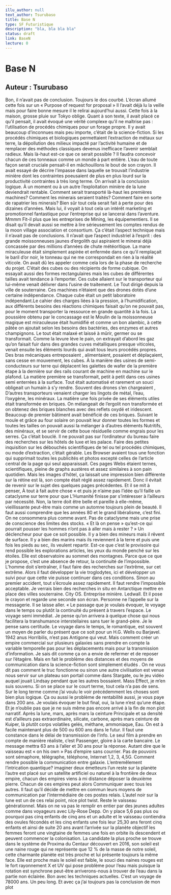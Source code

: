 ```yaml
---
illu_author: null
text_author: Tsurubaso
title: Base N
type: SF Futuristique
description: "bla, bla bla bla"
status: draft
link: BaseN
lecture: 0
---
```


# Base N
## Auteur : Tsurubaso



Bon, il n’avait pas de conclusion. Toujours le dos courbé. L’écran allumé cette fois sur un  « Purpose of request for proposal »
Il l’avait déjà lu la veille mais pour faire bonne mesure il le relirai aujourd’hui aussi. Cette fois à la maison, grosse pluie sur Tokyo oblige. Quant à son texte, il avait placé ce qu’il pensait, il avait évoqué une vérité complexe qu’il ne maîtrise pas : l’utilisation de procédés chimiques pour un forage propre. Il y avait beaucoup d’inconnues mais peu importe, c’était de la science-fiction. Si les procédés chimiques et biologiques permettaient l’extraction de métaux sur terre, la dépollution des milieux impacté par l’activité humaine et de remplacer des méthodes classiques devenus inefficace l’avenir semblait radieux. Mais là-haut est-ce que ce serait possible ? Il faudra concevoir chacun de ces tonneaux comme un monde à part entière. L’eau de toute façon serait cruciale pensait-il en mâchouillons le bout de son crayon.
Il avait essayé de décrire l’impasse dans laquelle se trouvait l’industrie minière dont les contraintes poeusaient de plus en plus lourd sur la productivité contraintes à très long terme. On arrivait à la conclusion logique. À un moment ou à un autre l’exploitation minière de la lune deviendrait rentable. Comment serait transporté là-haut les premières machines?  Comment les minerais seraient traités? Comment faire en sorte de rapatrier les minerais? Bien sûr tout cela serait fait à perte pour des dizaines d’années. Mais lui, il voyait à tout cela un intérêt marketing et promotionnel fantastique pour l’entreprise qui se lancerai dans l’aventure. Mmmm Fit-il plus que les entreprises de Mining, les équipementiers.
Il se disait qu’il devait aussi se mettre à lire sérieusement les comptes rendus de la moon village association et consortium. Ça c’était l’aspect technique mais il n’avait pas de conclusions. Il n’avait que l’aspect industriel à l’esprit : des grande moissonneuses jaunes d’ergolith  qui aspiraient le minerai déjà concassée par des millions d’années de chute météoritique. La mane miraculeuse était simplement aspirée et enfermée dans ce qu’il remplaçait le baril d’or noir, le tonneau qui ne me correspondait en rien à la réalité viticole.
On avait dû les appeler comme cela lors de la phase de recherche du projet. C’était des cubes ou des récipients de forme cubique. On essayait aussi des formes rectangulaires mais les cubes de différentes tailles avait tendance à l’emporter. Ces cube allaient sur le transporteur qui lui-même venait délivrer dans l’usine de traitement. Le Tout dirigé depuis la ville de souterraine. Ces machines n’étaient que des drones dotés d’une certaine indépendance. Chaque cube était un petit laboratoire indépendant.Le cahier des charges liées à la pression, à l’humidification, aux différents besoins des réactions chimiques faisait qu’on ne pouvait pas, pour le moment transporter la ressource en grande quantité à la fois. La poussière obtenu par le concassage est le Moulin de la moissonneuse magique est miraculeuse était humidifié et comme un bon alambic, à cette pâtée on ajoutait selon les besoins des bactéries, des enzymes et autres champignons. Le tout était malaxé et laissé à mûrir, germer ou se transformait. Comme la levure lève le pain, on extrayait d’abord les gaz qu’on faisait fuir dans des grandes cuves métalliques presque viticoles, venait ensuite les éléments lourds qui avait tous leurs procédés propres.
Des bras mécaniques entreposaient , alimentaient, posaient et déplaçaient, sans cesse en mouvement, les cubes. À la manière des usines de semi-conducteurs sur terre qui déplacent les galettes de wafer de la première étape à la dernière sur des rails courant de machine en machine sur le plafond. La matière première se transformait, petit à petit dans ces usines semi enterrées à la surface. Tout était automatisé et rarement un souci obligeait un humain à s’y rendre. Souvent des drones s’en chargeaient , D’autres transporteurs venaient charger les lingots de métal, l’eau, l’oxygène, les minéraux. La matière une fois privée de ses éléments utiles était transformée en briques. On mélangeait de l’ergolit non transformée et on obtenez des briques blanches avec des reflets oxydé et iridescent. Beaucoup de premier bâtiment avait bénéficié de ces briques. Suivant le moule et grâce au four solaire on pouvait leur donner toutes les formes et toutes les tailles on pouvait aussi la mélanger à d’autres éléments Nutritifs, des minéraux, et se servir de cette boue résiduelle comme engrais pour les serres.
Ça c’était bouclé. Il ne pouvait pas sur l’ordinateur du bureau faire des recherches sur les hôtels de luxe et les palace. Faire des petites inquisition sur les débouchés scientifiques de tel ou tel procédés chimiques, ou mode d’extraction, c’était gérable. Les Browser avaient tous une fonction qui supprimait toutes les publicités et photos excepté celles de l’article central de la page qui seul apparaissait. Ces pages Webs étaient ternes, scientifiques, pleine de graphs austères  et assez similaires à son pain quotidien.  Mais les images d’hôtel, ça laissait une impression bien différente sur la rétine est là, son compte était réglé assez rapidement. Donc il évitait de revenir sur le sujet des quelques pages précédentes. Et il se mit à penser, À tout à fait autre chose « et puis je n’aime pas l’idée qu’il faille un cataclysme sur terre pour que L’Humanité finisse par s’intéresser à l’ailleurs par nécessité. Non, la terre doit être belle et pareille à elle-même, vieillissante peut-être mais comme un automne toujours plein de beauté.
Il faut aussi comprendre que les années 80 et le grand libéralisme, c’est fini. On ne consommera plus comme avant. Pas de cataclysme mais une prise de conscience des limites des stocks. « Et là on pense » qu’est-ce qui pourrait pousser les hommes n’ont pas à aller mais à rester ? » Un déclencheur pour que ce soit possible. Il y a bien des mineurs mais il rêvent de surface. Il y a bien des marins mais ils reviennent à la terre et puis une fois les pieds au sec, ils veulent repartir. Est-ce que c’est le provisoire qui rend possible les explorations articles, les yeux du monde penché sur les étoiles. Elle est observatoire au sommet des montagnes. Parce que ce que je propose, c’est une absence de retour, la continuité de l’impossible. L’homme doit s’entraîner, il faut faire des recherches sur l’extrême, sur cet extrême. Alors il faut développer la vie troglodytes, ici et développer un suivi pour que cette vie puisse continuer dans ces conditions.
Sinon au premier accident, tout s’écroule assez rapidement. Il faut rendre l’impossible acceptable. Je verrais bien des recherches in situ en Antarctique mettre en place des villes souterraine. City OS. Entreprise minière. Ledwall. Et il pose le crayon et regarde une seconde son écran. Personne ne l’appelle sur la messagerie. Il se laisse aller. « Le passage que je voulais évoquer, le voyage dans le temps ou plutôt la continuité du présent à travers l’espace. Le voyage semi immédiat. Je pense qu’on arrivera à quelque chose qui nous facilitera la transhumance interstellaires sans tuer le grand-père. Je le pense sans certitude. Le voyage dans le temps, le romantique, est souvent un moyen de parler du présent que ce soit pour un H.G. Wells ou Barjavel. 1942 anus Horribilis, n’est pas Antigone qui veut. Mais comment créer un empire commercial sur plusieurs galaxies sans prendre en compte la variable temporelle pas pour les déplacements mais pour la transmission d’information.
Je sais dit comme ça on a envie de refermer et de reposer sur l’étagère. Mais en fait le problème des distances et des moyens de communication dans la science-fiction sont simplement éludés . On ne vous dit pas comment le truc fonctionne ou sinon une autre civilisation est venue nous servir sur un plateau son portail comme dans Stargate, ou le jeu vidéo auquel jouait Lindsay pendant que les autres bossaient. Mass Effect, je m’en suis souvenu.
Si on se place sur le court terme, tout cela n’a pas de sens. Sur le long terme comme j’ai voulu le voir précédemment les choses sont bien plus logique. Ça ou aussi le problème de rentabilité aussi,  je vous paye dans 200 ans. Je voulais évoquer le but final, oui, la lune n’est qu’une étape. Et je n’oublie pas que je ne suis même pas encore arrivé à la fin de mon plot narratif. Après la lune, mars, après mars la ceinture Principale et sa densité est d’ailleurs pas extraordinaire, silicate, carbone,  après mars ceinture de Kuiper, là plutôt corps volatiles gelés, méthane, ammoniaque, Eau. On est à facile maintenant plus de 500 ou 600 ans dans le futur.
Il faut une constance dans le délai de transmission de l’info. Le seul film à prendre en compte de manière réaliste, c’est Passenger, gloire à la carte bancaire. Le message mettra 63 ans à l’aller et 30 ans pour la réponse. Autant dire que le vaisseau est « on his own »
Pas d’empire sans courrier. Pas de pouvoirs sont sémaphore, télégraphe, téléphone, Internet 1,2, 3, 4,5G. Comment rendre possible la communication entre galaxie. L’entremêlement l’intrication quantique? imaginer deux émetteurs l’un reste sur la planète l’autre est placé sur un satellite artificiel ou naturel à la frontière de deux empire, chacun des empires viens à mi distance déposer la deuxième pierre. Chacun de ces empires peut alors Communiquer avec tous les autres. Il faut qu’il décide de mettre en commun leurs moyens de communication par l’intermédiaire de ces postes relais. L’autel noir sur la lune est un de ces relai point, nice plot twist. 
Reste le vaisseau générationnel. Mais on ne va pas le remplir en entier par des jeunes adultes comme dans voyageurs avec Lily-Rose Depp. On y place 5,6 pas plus ou pourquoi pas cinq enfants de cinq ans et un adulte et le vaisseau contiendra des ovules fécondés et les cinq enfants une fois leur 25,30 ans feront cinq enfants et ainsi de suite 20 ans avant l’arrivée sur la planète objectif les femmes feront une vingtaine de femmes une fois en orbite ils descendent et peuvent commencer la colonisation. La candidate la plus proche se trouve dans le système de Proxima du Centaur découvert en 2016, son soleil est une naine rouge  qui ne représente que 12 % de la masse de notre soleil, cette charmante planète est très proche et lui présente toujours la même face. Elle est proche mais le soleil est faible, le souci des naines rouges est le fort rayonnement X et UV qui pose problème pour l’eau mais puisque la rotation est synchrone peut-être arriverons-nous à trouver de l’eau dans la partie non éclairée. Bon avec les techniques actuelles. C’est un voyage de 78000 ans. Un peu long. Et avec ça j’ai toujours pas la conclusion de mon plot 

